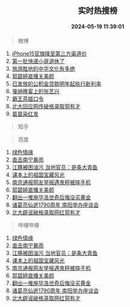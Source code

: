 <div align="center"><h2>实时热搜榜</h2><h4>2024-05-19 11:39:01</h4></div>

> 微博  

1. [iPhone15官旗降至第三方渠道价](https://s.weibo.com/weibo?q=%23iPhone15%E5%AE%98%E6%97%97%E9%99%8D%E8%87%B3%E7%AC%AC%E4%B8%89%E6%96%B9%E6%B8%A0%E9%81%93%E4%BB%B7%23&t=31&band_rank=1&Refer=top)<br />
2. [第一批快递小哥退休了](https://s.weibo.com/weibo?q=%23%E7%AC%AC%E4%B8%80%E6%89%B9%E5%BF%AB%E9%80%92%E5%B0%8F%E5%93%A5%E9%80%80%E4%BC%91%E4%BA%86%23&t=31&band_rank=2&Refer=top)<br />
3. [旅游胜地的中华文化有多绝](https://s.weibo.com/weibo?q=%23%E6%97%85%E6%B8%B8%E8%83%9C%E5%9C%B0%E7%9A%84%E4%B8%AD%E5%8D%8E%E6%96%87%E5%8C%96%E6%9C%89%E5%A4%9A%E7%BB%9D%23&t=31&band_rank=3&Refer=top)<br />
4. [郭碧婷直播关美颜](https://s.weibo.com/weibo?q=%23%E9%83%AD%E7%A2%A7%E5%A9%B7%E7%9B%B4%E6%92%AD%E5%85%B3%E7%BE%8E%E9%A2%9C%23&t=31&band_rank=4&Refer=top)<br />
5. [已发放的公积金贷款明年起执行新利率](https://s.weibo.com/weibo?q=%23%E5%B7%B2%E5%8F%91%E6%94%BE%E7%9A%84%E5%85%AC%E7%A7%AF%E9%87%91%E8%B4%B7%E6%AC%BE%E6%98%8E%E5%B9%B4%E8%B5%B7%E6%89%A7%E8%A1%8C%E6%96%B0%E5%88%A9%E7%8E%87%23&t=31&band_rank=5&Refer=top)<br />
6. [戛纳晚宴上的张艺兴](https://s.weibo.com/weibo?q=%23%E6%88%9B%E7%BA%B3%E6%99%9A%E5%AE%B4%E4%B8%8A%E7%9A%84%E5%BC%A0%E8%89%BA%E5%85%B4%23&t=31&band_rank=6&Refer=top)<br />
7. [霸王茶姬口令](https://s.weibo.com/weibo?q=%23%E9%9C%B8%E7%8E%8B%E8%8C%B6%E5%A7%AC%E5%8F%A3%E4%BB%A4%23&t=31&band_rank=7&Refer=top)<br />
8. [北大回应网传破格录取郭有才](https://s.weibo.com/weibo?q=%23%E5%8C%97%E5%A4%A7%E5%9B%9E%E5%BA%94%E7%BD%91%E4%BC%A0%E7%A0%B4%E6%A0%BC%E5%BD%95%E5%8F%96%E9%83%AD%E6%9C%89%E6%89%8D%23&t=31&band_rank=8&Refer=top)<br />
9. [苗苗染红发](https://s.weibo.com/weibo?q=%23%E8%8B%97%E8%8B%97%E6%9F%93%E7%BA%A2%E5%8F%91%23&t=31&band_rank=9&Refer=top)<br />

> 知乎  


> 百度  

1. [绿色情缘](https://www.baidu.com/s?wd=%E7%BB%BF%E8%89%B2%E6%83%85%E7%BC%98&sa=fyb_news&rsv_dl=fyb_news)<br />
2. [直击南宁暴雨](https://www.baidu.com/s?wd=%E7%9B%B4%E5%87%BB%E5%8D%97%E5%AE%81%E6%9A%B4%E9%9B%A8&sa=fyb_news&rsv_dl=fyb_news)<br />
3. [江豚被困油污 当地官员：是条大青鱼](https://www.baidu.com/s?wd=%E6%B1%9F%E8%B1%9A%E8%A2%AB%E5%9B%B0%E6%B2%B9%E6%B1%A1+%E5%BD%93%E5%9C%B0%E5%AE%98%E5%91%98%EF%BC%9A%E6%98%AF%E6%9D%A1%E5%A4%A7%E9%9D%92%E9%B1%BC&sa=fyb_news&rsv_dl=fyb_news)<br />
4. [课本上的祖国宝藏风光](https://www.baidu.com/s?wd=%E8%AF%BE%E6%9C%AC%E4%B8%8A%E7%9A%84%E7%A5%96%E5%9B%BD%E5%AE%9D%E8%97%8F%E9%A3%8E%E5%85%89&sa=fyb_news&rsv_dl=fyb_news)<br />
5. [南京通报网友举报遇鬼秤被摔手机](https://www.baidu.com/s?wd=%E5%8D%97%E4%BA%AC%E9%80%9A%E6%8A%A5%E7%BD%91%E5%8F%8B%E4%B8%BE%E6%8A%A5%E9%81%87%E9%AC%BC%E7%A7%A4%E8%A2%AB%E6%91%94%E6%89%8B%E6%9C%BA&sa=fyb_news&rsv_dl=fyb_news)<br />
6. [郭碧婷直播关美颜](https://www.baidu.com/s?wd=%E9%83%AD%E7%A2%A7%E5%A9%B7%E7%9B%B4%E6%92%AD%E5%85%B3%E7%BE%8E%E9%A2%9C&sa=fyb_news&rsv_dl=fyb_news)<br />
7. [翻出一堆施华洛世奇后悔没买黄金](https://www.baidu.com/s?wd=%E7%BF%BB%E5%87%BA%E4%B8%80%E5%A0%86%E6%96%BD%E5%8D%8E%E6%B4%9B%E4%B8%96%E5%A5%87%E5%90%8E%E6%82%94%E6%B2%A1%E4%B9%B0%E9%BB%84%E9%87%91&sa=fyb_news&rsv_dl=fyb_news)<br />
8. [诸葛亮仙逝1790周年 南阳举办座谈会](https://www.baidu.com/s?wd=%E8%AF%B8%E8%91%9B%E4%BA%AE%E4%BB%99%E9%80%9D1790%E5%91%A8%E5%B9%B4+%E5%8D%97%E9%98%B3%E4%B8%BE%E5%8A%9E%E5%BA%A7%E8%B0%88%E4%BC%9A&sa=fyb_news&rsv_dl=fyb_news)<br />
9. [北大辟谣破格录取网红郭有才](https://www.baidu.com/s?wd=%E5%8C%97%E5%A4%A7%E8%BE%9F%E8%B0%A3%E7%A0%B4%E6%A0%BC%E5%BD%95%E5%8F%96%E7%BD%91%E7%BA%A2%E9%83%AD%E6%9C%89%E6%89%8D&sa=fyb_news&rsv_dl=fyb_news)<br />

> 哔哩哔哩  

1. [绿色情缘](https://www.baidu.com/s?wd=%E7%BB%BF%E8%89%B2%E6%83%85%E7%BC%98&sa=fyb_news&rsv_dl=fyb_news)<br />
2. [直击南宁暴雨](https://www.baidu.com/s?wd=%E7%9B%B4%E5%87%BB%E5%8D%97%E5%AE%81%E6%9A%B4%E9%9B%A8&sa=fyb_news&rsv_dl=fyb_news)<br />
3. [江豚被困油污 当地官员：是条大青鱼](https://www.baidu.com/s?wd=%E6%B1%9F%E8%B1%9A%E8%A2%AB%E5%9B%B0%E6%B2%B9%E6%B1%A1+%E5%BD%93%E5%9C%B0%E5%AE%98%E5%91%98%EF%BC%9A%E6%98%AF%E6%9D%A1%E5%A4%A7%E9%9D%92%E9%B1%BC&sa=fyb_news&rsv_dl=fyb_news)<br />
4. [课本上的祖国宝藏风光](https://www.baidu.com/s?wd=%E8%AF%BE%E6%9C%AC%E4%B8%8A%E7%9A%84%E7%A5%96%E5%9B%BD%E5%AE%9D%E8%97%8F%E9%A3%8E%E5%85%89&sa=fyb_news&rsv_dl=fyb_news)<br />
5. [南京通报网友举报遇鬼秤被摔手机](https://www.baidu.com/s?wd=%E5%8D%97%E4%BA%AC%E9%80%9A%E6%8A%A5%E7%BD%91%E5%8F%8B%E4%B8%BE%E6%8A%A5%E9%81%87%E9%AC%BC%E7%A7%A4%E8%A2%AB%E6%91%94%E6%89%8B%E6%9C%BA&sa=fyb_news&rsv_dl=fyb_news)<br />
6. [郭碧婷直播关美颜](https://www.baidu.com/s?wd=%E9%83%AD%E7%A2%A7%E5%A9%B7%E7%9B%B4%E6%92%AD%E5%85%B3%E7%BE%8E%E9%A2%9C&sa=fyb_news&rsv_dl=fyb_news)<br />
7. [翻出一堆施华洛世奇后悔没买黄金](https://www.baidu.com/s?wd=%E7%BF%BB%E5%87%BA%E4%B8%80%E5%A0%86%E6%96%BD%E5%8D%8E%E6%B4%9B%E4%B8%96%E5%A5%87%E5%90%8E%E6%82%94%E6%B2%A1%E4%B9%B0%E9%BB%84%E9%87%91&sa=fyb_news&rsv_dl=fyb_news)<br />
8. [诸葛亮仙逝1790周年 南阳举办座谈会](https://www.baidu.com/s?wd=%E8%AF%B8%E8%91%9B%E4%BA%AE%E4%BB%99%E9%80%9D1790%E5%91%A8%E5%B9%B4+%E5%8D%97%E9%98%B3%E4%B8%BE%E5%8A%9E%E5%BA%A7%E8%B0%88%E4%BC%9A&sa=fyb_news&rsv_dl=fyb_news)<br />
9. [北大辟谣破格录取网红郭有才](https://www.baidu.com/s?wd=%E5%8C%97%E5%A4%A7%E8%BE%9F%E8%B0%A3%E7%A0%B4%E6%A0%BC%E5%BD%95%E5%8F%96%E7%BD%91%E7%BA%A2%E9%83%AD%E6%9C%89%E6%89%8D&sa=fyb_news&rsv_dl=fyb_news)<br />
